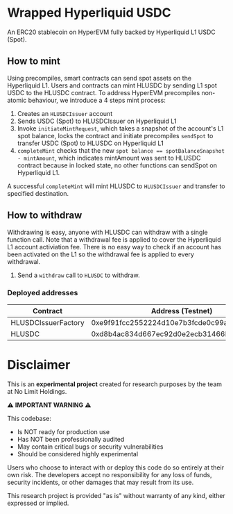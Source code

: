 # Wrapped Hyperliquid USDC

An ERC20 stablecoin on HyperEVM fully backed by Hyperliquid L1 USDC (Spot).

## How to mint

Using precompiles, smart contracts can send spot assets on the Hyperliquid L1. Users and contracts can mint HLUSDC by sending L1 spot USDC to the HLUSDC contract. To address HyperEVM precompiles non-atomic behaviour, we introduce a 4 steps mint process:

1. Creates an `HLUSDCIssuer` account
2. Sends USDC (Spot) to HLUSDCIssuer on Hyperliquid L1
3. Invoke `initiateMintRequest`, which takes a snapshot of the account's L1 spot balance, locks the contract and initiate precompiles `sendSpot` to transfer USDC (Spot) to HLUSDC on Hyperliquid L1
4. `completeMint` checks that the new `spot balance == spotBalanceSnapshot - mintAmount`, which indicates mintAmount was sent to HLUSDC contract because in locked state, no other functions can sendSpot on Hyperliquid L1.

A successful `completeMint` will mint HLUSDC to `HLUSDCIssuer` and transfer to specified destination.

## How to withdraw

Withdrawing is easy, anyone with HLUSDC can withdraw with a single function call. Note that a withdrawal fee is applied to cover the Hyperliquid L1 account activiation fee. There is no easy way to check if an account has been activated on the L1 so the withdrawal fee is applied to every withdrawal.

1. Send a `withdraw` call to `HLUSDC` to withdraw.

### Deployed addresses

| Contract            | Address (Testnet)                          |
| ------------------- | ------------------------------------------ |
| HLUSDCIssuerFactory | 0xe9f91fcc2552224d10e7b3fcde0c99a9d6b866b3 |
| HLUSDC              | 0xd8b4ac834d667ec92d0e2ecb31466bc434a3de93 |

# Disclaimer

This is an **experimental project** created for research purposes by the team at No Limit Holdings.

⚠️ **IMPORTANT WARNING** ⚠️

This codebase:

- Is NOT ready for production use
- Has NOT been professionally audited
- May contain critical bugs or security vulnerabilities
- Should be considered highly experimental

Users who choose to interact with or deploy this code do so entirely at their own risk. The developers accept no responsibility for any loss of funds, security incidents, or other damages that may result from its use.

This research project is provided "as is" without warranty of any kind, either expressed or implied.
